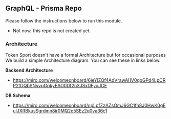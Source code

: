 ## GraphQL - Prisma Repo

Please follow the instructions below to run this module.

  - Not now, this repo is not created yet.



### Architecture

Token Sport doesn't have a formal Architecture but for occasional purposes We build a simple Architecture diagram.
You can see these in links below.

**Backend Architecture**
  - https://miro.com/welcomeonboard/6ieYlZQf4AdVrawAl1V0qoGPd4LpCRP2tOQbSNvvpGqkyEAO0Df2n3JSxDFyoJCE

**DB Schema**

  - https://miro.com/welcomeonboard/cpLpfZzAZsOmJ6GC1fh8J0HwK0gEulJXRBkusSgrdmn8ir0MQ2e5SEz2q0va36c1


